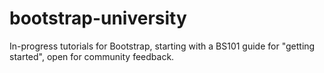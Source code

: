 bootstrap-university
====================

In-progress tutorials for Bootstrap, starting with a BS101 guide for &quot;getting started&quot;, open for community feedback.